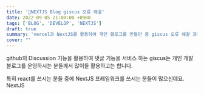 ```yaml
---
title: '💼NEXTJS Blog giscus 오류 해결'
date: 2022-09-05 21:00:00 +0900
tags: ['BLOG', 'DEVELOP', 'NEXTJS']
draft: true
summary: 'vercel과 NextJS를 활용하여 개인 블로그를 만들던 중 giscus 오류 해결 과정을 정리한 글'
cover: ""
---
```


github의 Discussion 기능을 활용하여 댓글 기능을 서비스 하는 giscus는 개인 개발 블로그를 운영하시는 분들께서 많이들 활용하고는 합니다.

특히 react를 쓰시는 분들 중에 NextJS 프레임워크를 쓰시는 분들이 많으신데요. NextJS